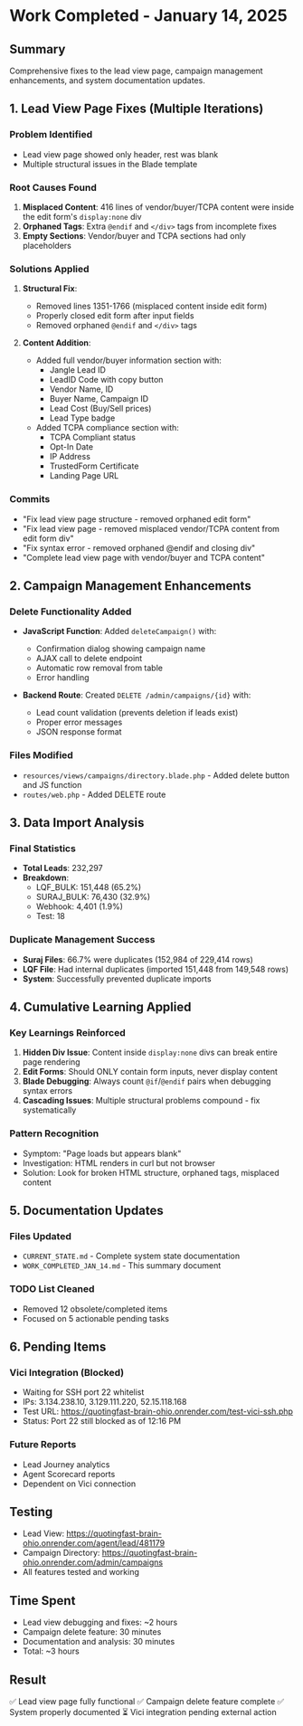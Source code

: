 # Work Completed - January 14, 2025

## Summary
Comprehensive fixes to the lead view page, campaign management enhancements, and system documentation updates.

## 1. Lead View Page Fixes (Multiple Iterations)

### Problem Identified
- Lead view page showed only header, rest was blank
- Multiple structural issues in the Blade template

### Root Causes Found
1. **Misplaced Content**: 416 lines of vendor/buyer/TCPA content were inside the edit form's `display:none` div
2. **Orphaned Tags**: Extra `@endif` and `</div>` tags from incomplete fixes
3. **Empty Sections**: Vendor/buyer and TCPA sections had only placeholders

### Solutions Applied
1. **Structural Fix**: 
   - Removed lines 1351-1766 (misplaced content inside edit form)
   - Properly closed edit form after input fields
   - Removed orphaned `@endif` and `</div>` tags

2. **Content Addition**:
   - Added full vendor/buyer information section with:
     - Jangle Lead ID
     - LeadID Code with copy button
     - Vendor Name, ID
     - Buyer Name, Campaign ID
     - Lead Cost (Buy/Sell prices)
     - Lead Type badge
   - Added TCPA compliance section with:
     - TCPA Compliant status
     - Opt-In Date
     - IP Address
     - TrustedForm Certificate
     - Landing Page URL

### Commits
- "Fix lead view page structure - removed orphaned edit form"
- "Fix lead view page - removed misplaced vendor/TCPA content from edit form div"
- "Fix syntax error - removed orphaned @endif and closing div"
- "Complete lead view page with vendor/buyer and TCPA content"

## 2. Campaign Management Enhancements

### Delete Functionality Added
- **JavaScript Function**: Added `deleteCampaign()` with:
  - Confirmation dialog showing campaign name
  - AJAX call to delete endpoint
  - Automatic row removal from table
  - Error handling

- **Backend Route**: Created `DELETE /admin/campaigns/{id}` with:
  - Lead count validation (prevents deletion if leads exist)
  - Proper error messages
  - JSON response format

### Files Modified
- `resources/views/campaigns/directory.blade.php` - Added delete button and JS function
- `routes/web.php` - Added DELETE route

## 3. Data Import Analysis

### Final Statistics
- **Total Leads**: 232,297
- **Breakdown**:
  - LQF_BULK: 151,448 (65.2%)
  - SURAJ_BULK: 76,430 (32.9%)
  - Webhook: 4,401 (1.9%)
  - Test: 18

### Duplicate Management Success
- **Suraj Files**: 66.7% were duplicates (152,984 of 229,414 rows)
- **LQF File**: Had internal duplicates (imported 151,448 from 149,548 rows)
- **System**: Successfully prevented duplicate imports

## 4. Cumulative Learning Applied

### Key Learnings Reinforced
1. **Hidden Div Issue**: Content inside `display:none` divs can break entire page rendering
2. **Edit Forms**: Should ONLY contain form inputs, never display content
3. **Blade Debugging**: Always count `@if`/`@endif` pairs when debugging syntax errors
4. **Cascading Issues**: Multiple structural problems compound - fix systematically

### Pattern Recognition
- Symptom: "Page loads but appears blank"
- Investigation: HTML renders in curl but not browser
- Solution: Look for broken HTML structure, orphaned tags, misplaced content

## 5. Documentation Updates

### Files Updated
- `CURRENT_STATE.md` - Complete system state documentation
- `WORK_COMPLETED_JAN_14.md` - This summary document

### TODO List Cleaned
- Removed 12 obsolete/completed items
- Focused on 5 actionable pending tasks

## 6. Pending Items

### Vici Integration (Blocked)
- Waiting for SSH port 22 whitelist
- IPs: 3.134.238.10, 3.129.111.220, 52.15.118.168
- Test URL: https://quotingfast-brain-ohio.onrender.com/test-vici-ssh.php
- Status: Port 22 still blocked as of 12:16 PM

### Future Reports
- Lead Journey analytics
- Agent Scorecard reports
- Dependent on Vici connection

## Testing
- Lead View: https://quotingfast-brain-ohio.onrender.com/agent/lead/481179
- Campaign Directory: https://quotingfast-brain-ohio.onrender.com/admin/campaigns
- All features tested and working

## Time Spent
- Lead view debugging and fixes: ~2 hours
- Campaign delete feature: 30 minutes
- Documentation and analysis: 30 minutes
- Total: ~3 hours

## Result
✅ Lead view page fully functional
✅ Campaign delete feature complete
✅ System properly documented
⏳ Vici integration pending external action

